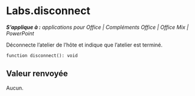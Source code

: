 
# <a name="labs.disconnect"></a>Labs.disconnect

 _**S’applique à :** applications pour Office | Compléments Office | Office Mix | PowerPoint_

Déconnecte l’atelier de l’hôte et indique que l’atelier est terminé.

```
function disconnect(): void
```


## <a name="return-value"></a>Valeur renvoyée

Aucun.

